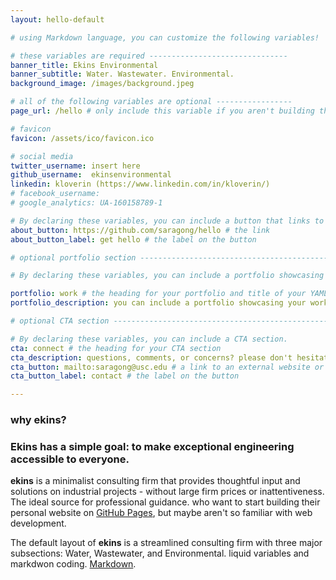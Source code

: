 ```yaml
---
layout: hello-default

# using Markdown language, you can customize the following variables!

# these variables are required -------------------------------
banner_title: Ekins Environmental
banner_subtitle: Water. Wastewater. Environmental.
background_image: /images/background.jpeg

# all of the following variables are optional -----------------
page_url: /hello # only include this variable if you aren't building the page to your primary domain 

# favicon
favicon: /assets/ico/favicon.ico

# social media
twitter_username: insert here
github_username:  ekinsenvironmental
linkedin: kloverin (https://www.linkedin.com/in/kloverin/)
# facebook_username: 
# google_analytics: UA-160158789-1

# By declaring these variables, you can include a button that links to an external website or to media.
about_button: https://github.com/saragong/hello # the link
about_button_label: get hello # the label on the button

# optional portfolio section ------------------------------------------

# By declaring these variables, you can include a portfolio showcasing your work and organize your portfolio's items into a custom layout, all without adding any CSS. In addition, you must 1) create an HTML file in the_includes folder for each project with the text you'd like to display, and 2) create a YAML file in the _data folder describing the order in which each project should be shown and categorized. See `/includes/example.html` and `/_data/work.yml` for examples.

portfolio: work # the heading for your portfolio and title of your YAML file
portfolio_description: you can include a portfolio showcasing your work and organize your portfolio's items into a custom layout, all without adding any CSS. # a description to be desplayed below the heading and above the content

# optional CTA section --------------------------------------------------

# By declaring these variables, you can include a CTA section.
cta: connect # the heading for your CTA section
cta_description: questions, comments, or concerns? please don't hesitate to reach out. # a description to be desplayed below the heading and above the content
cta_button: mailto:saragong@usc.edu # a link to an external website or to media
cta_button_label: contact # the label on the button

---			
```

[//]: # (write a bit about yourself here)
### why **ekins**?  

### **Ekins** has a simple goal: to make exceptional engineering accessible to everyone.  
  
**ekins** is a minimalist consulting firm that provides thoughtful input and solutions on industrial projects - without large firm prices or inattentiveness. The ideal source for professional guidance.
who want to start building their personal website on [GitHub Pages](https://pages.github.com/), but maybe aren't so familiar with web development.
  

The default layout of **ekins** is a streamlined consulting firm with three major subsections: Water, Wastewater, and Environmental. 
liquid variables and markdwon coding.
[Markdown](https://www.markdownguide.org/basic-syntax/).  

